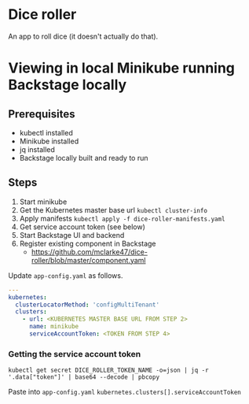 # Dice roller

An app to roll dice (it doesn't actually do that).

# Viewing in local Minikube running Backstage locally

## Prerequisites

- kubectl installed
- Minikube installed
- jq installed
- Backstage locally built and ready to run

## Steps

1. Start minikube
2. Get the Kubernetes master base url `kubectl cluster-info`
3. Apply manifests `kubectl apply -f dice-roller-manifests.yaml`
4. Get service account token (see below)
5. Start Backstage UI and backend
6. Register existing component in Backstage
   - https://github.com/mclarke47/dice-roller/blob/master/component.yaml

Update `app-config.yaml` as follows.

```yaml
---
kubernetes:
  clusterLocatorMethod: 'configMultiTenant'
  clusters:
    - url: <KUBERNETES MASTER BASE URL FROM STEP 2>
      name: minikube
      serviceAccountToken: <TOKEN FROM STEP 4>
```

### Getting the service account token

```
kubectl get secret DICE_ROLLER_TOKEN_NAME -o=json | jq -r '.data["token"]' | base64 --decode | pbcopy
```

Paste into `app-config.yaml` `kubernetes.clusters[].serviceAccountToken`
